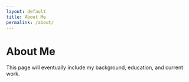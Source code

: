 ```yaml
---
layout: default
title: About Me
permalink: /about/
---
```


# About Me

This page will eventually include my background, education, and current work.
